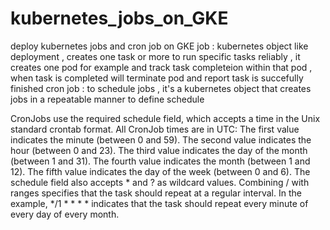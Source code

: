 # kubernetes_jobs_on_GKE
deploy kubernetes jobs and cron job on GKE
job : kubernetes object like deployment , creates one task or more to run specific tasks reliably , it creates one pod for example and track task completeion within that pod , when task is completed will terminate pod and report task is succefully finished 
cron job : to schedule jobs , it's a kubernetes object that creates jobs in a repeatable manner to define schedule 

CronJobs use the required schedule field, which accepts a time in the Unix standard crontab format. All CronJob times are in UTC:
The first value indicates the minute (between 0 and 59).
The second value indicates the hour (between 0 and 23).
The third value indicates the day of the month (between 1 and 31).
The fourth value indicates the month (between 1 and 12).
The fifth value indicates the day of the week (between 0 and 6).
The schedule field also accepts * and ? as wildcard values. Combining / with ranges specifies that the task should repeat at a regular interval. In the example, */1 * * * * indicates that the task should repeat every minute of every day of every month.
